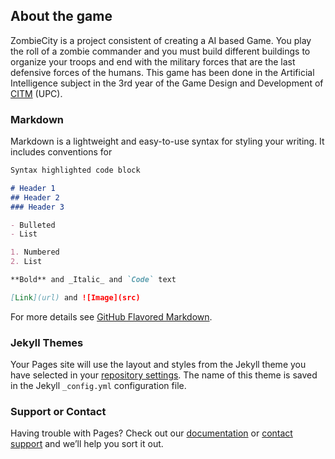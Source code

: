 ## About the game

ZombieCity is a project consistent of creating a AI based Game.
You play the roll of a zombie commander and you must build different buildings to organize your troops and end with the military forces that are the last defensive forces of the humans.
This game has been done in the Artificial Intelligence subject in the 3rd year of the Game Design and Development of [CITM](https://www.citm.upc.edu/) (UPC).

### Markdown

Markdown is a lightweight and easy-to-use syntax for styling your writing. It includes conventions for

```markdown
Syntax highlighted code block

# Header 1
## Header 2
### Header 3

- Bulleted
- List

1. Numbered
2. List

**Bold** and _Italic_ and `Code` text

[Link](url) and ![Image](src)
```

For more details see [GitHub Flavored Markdown](https://guides.github.com/features/mastering-markdown/).

### Jekyll Themes

Your Pages site will use the layout and styles from the Jekyll theme you have selected in your [repository settings](https://github.com/manelmourelo/ZombieCity/settings). The name of this theme is saved in the Jekyll `_config.yml` configuration file.

### Support or Contact

Having trouble with Pages? Check out our [documentation](https://help.github.com/categories/github-pages-basics/) or [contact support](https://github.com/contact) and we’ll help you sort it out.
